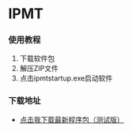 # IPMT

### 使用教程
1. 下载软件包
2. 解压ZIP文件
3. 点击ipmtstartup.exe启动软件

### 下载地址
+ [点击我下载最新程序包（测试版）](https://gitee.com/ykprdc/IPMT/raw/master/ipmt.zip)